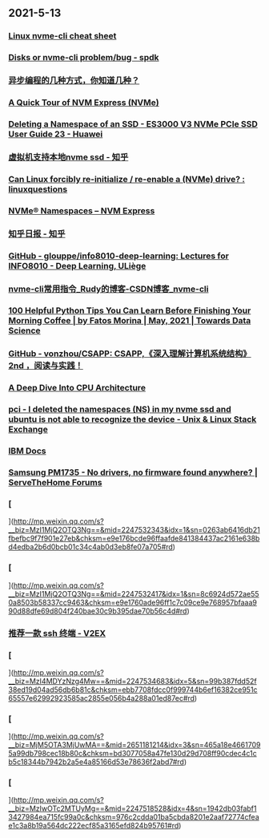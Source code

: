
## 2021-5-13

### [Linux nvme-cli cheat sheet](https://www.linkedin.com/pulse/linux-nvme-cli-cheat-sheet-frank-ober)

### [Disks or nvme-cli problem/bug - spdk](https://www.gitmemory.com/issue/spdk/spdk/1522/670058899)

### [异步编程的几种方式，你知道几种？](https://xie.infoq.cn/article/1260d2eae5b025c0dad947b8a)

### [A Quick Tour of NVM Express (NVMe)](https://metebalci.com/blog/a-quick-tour-of-nvm-express-nvme/)

### [Deleting a Namespace of an SSD - ES3000 V3 NVMe PCIe SSD User Guide 23 - Huawei](https://support.huawei.com/enterprise/br/doc/EDOC1000101091/82c07493/deleting-a-namespace-of-an-ssd)

### [虚拟机支持本地nvme ssd - 知乎](https://zhuanlan.zhihu.com/p/354633464)

### [Can Linux forcibly re-initialize / re-enable a (NVMe) drive? : linuxquestions](https://www.reddit.com/r/linuxquestions/comments/drx9l6/can_linux_forcibly_reinitialize_reenable_a_nvme/)

### [NVMe® Namespaces – NVM Express](https://nvmexpress.org/resources/nvm-express-technology-features/nvme-namespaces/)

### [知乎日报 - 知乎](https://daily.zhihu.com/story/9735895)

### [GitHub - glouppe/info8010-deep-learning: Lectures for INFO8010 - Deep Learning, ULiège](https://github.com/glouppe/info8010-deep-learning)

### [nvme-cli常用指令_Rudy的博客-CSDN博客_nvme-cli](https://blog.csdn.net/weixin_40343504/article/details/82386024)

### [100 Helpful Python Tips You Can Learn Before Finishing Your Morning Coffee | by Fatos Morina | May, 2021 | Towards Data Science](https://towardsdatascience.com/100-helpful-python-tips-you-can-learn-before-finishing-your-morning-coffee-eb9c39e68958)

### [GitHub - vonzhou/CSAPP: CSAPP,《深入理解计算机系统结构》2nd ，阅读与实践！](https://github.com/vonzhou/CSAPP)

### [A Deep Dive Into CPU Architecture](https://www.i-programmer.info/news/91-hardware/14521-take-a-journey-into-the-world-of-cpu-architecture.html)

### [pci - I deleted the namespaces (NS) in my nvme ssd and ubuntu is not able to recognize the device - Unix & Linux Stack Exchange](https://unix.stackexchange.com/questions/497532/i-deleted-the-namespaces-ns-in-my-nvme-ssd-and-ubuntu-is-not-able-to-recognize)

### [IBM Docs](https://prod.ibmdocs-production-dal-6099123ce774e592a519d7c33db8265e-0000.us-south.containers.appdomain.cloud/docs/en/linux-on-systems?topic=drive-deleting-stray-nvme-namespaces-nvme)

### [Samsung PM1735 - No drivers, no firmware found anywhere? | ServeTheHome Forums](https://forums.servethehome.com/index.php?threads/samsung-pm1735-no-drivers-no-firmware-found-anywhere.28389/)

### [
](http://mp.weixin.qq.com/s?__biz=MzI1MjQ2OTQ3Ng==&mid=2247532343&idx=1&sn=0263ab6416db21fbefbc9f7f901e27eb&chksm=e9e176bcde96ffaafde841384437ac2161e638bd4edba2b6d0bcb01c34c4ab0d3eb8fe07a705#rd)

### [
](http://mp.weixin.qq.com/s?__biz=MzI1MjQ2OTQ3Ng==&mid=2247532417&idx=1&sn=8c6924d572ae550a8503b58337cc9463&chksm=e9e1760ade96ff1c7c09ce9e768957bfaaa990d88dfe69d804f240bae30c9b395dae70b56c4d#rd)

### [推荐一款 ssh 终端 - V2EX](https://www.v2ex.com/t/776285)

### [
](http://mp.weixin.qq.com/s?__biz=MzI4MDYzNzg4Mw==&mid=2247534683&idx=5&sn=99b387fdd52f38ed19d04ad56db6b81c&chksm=ebb7708fdcc0f999744b6ef16382ce951c65557e62992923585ac2855e056b4a288a01ed87ec#rd)

### [
](http://mp.weixin.qq.com/s?__biz=MjM5OTA3MjUwMA==&mid=2651181214&idx=3&sn=465a18e46617095a99db798cec18b80c&chksm=bd3077058a47fe130d29d708ff90cdec4c1cb5c18344b7942b2a5e4a85166d53e78636f2abd7#rd)

### [
](http://mp.weixin.qq.com/s?__biz=MzIwOTc2MTUyMg==&mid=2247518528&idx=4&sn=1942db03fabf13427984ea715fc99a0c&chksm=976c2cdda01ba5cbda8201e2aaf72774cfeae1c3a8b19a564dc222ecf85a3165efd824b95761#rd)